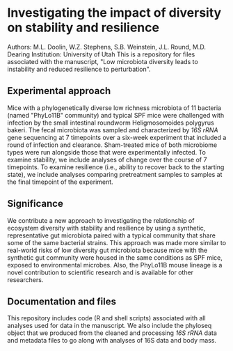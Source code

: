 # Investigating the impact of diversity on stability and resilience
Authors: M.L. Doolin, W.Z. Stephens, S.B. Weinstein, J.L. Round, M.D. Dearing
Institution: University of Utah
This is a repository for files associated with the manuscript, "Low microbiota diversity leads to instability and reduced resilience to perturbation".

## Experimental approach
Mice with a phylogenetically diverse low richness microbiota of 11 bacteria (named "PhyLo11B" community) and typical SPF mice were challenged with infection by the small intestinal roundworm Heligmosomoides polygyrus bakeri. The fecal microbiota was sampled and characterized by _16S rRNA_ gene sequencing at 7 timepoints over a six-week experiment that included a round of infection and clearance. Sham-treated mice of both microbiome types were run alongside those that were experimentally infected. To examine stability, we include analyses of change over the course of 7 timepoints. To examine resilience (i.e., ability to recover back to the starting state), we include analyses comparing pretreatment samples to samples at the final timepoint of the experiment. 

## Significance
We contribute a new approach to investigating the relationship of ecosystem diversity with stability and resilience by using a synthetic, representative gut microbiota paired with a typical community that share some of the same bacterial strains. This approach was made more similar to real-world risks of low diversity gut microbiota because mice with the synthetic gut community were housed in the same conditions as SPF mice, exposed to environmental microbes. Also, the PhyLo11B mouse lineage is a novel contribution to scientific research and is available for other researchers. 

## Documentation and files
This repository includes code (R and shell scripts) associated with all analyses used for data in the manuscript. We also include the phyloseq object that we produced from the cleaned and processing _16S rRNA_ data and metadata files to go along with analyses of 16S data and body mass. 
